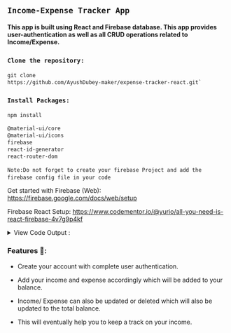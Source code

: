## `Income-Expense Tracker App`
**This app is built using React and Firebase database.
This app provides user-authentication as well as all CRUD operations related to Income/Expense.**

### `Clone the repository:` 
```
git clone 
https://github.com/AyushDubey-maker/expense-tracker-react.git`
```
### `Install Packages:`
```
npm install
```
```
@material-ui/core
@material-ui/icons
firebase
react-id-generator
react-router-dom
```
`Note:Do not forget to create your firebase Project and add the firebase config file in your code`


Get started with Firebase (Web): https://firebase.google.com/docs/web/setup

Firebase React Setup:
https://www.codementor.io/@yurio/all-you-need-is-react-firebase-4v7g9p4kf




<details>
<summary>View Code Output :</summary>

 > ### Login Page:
<img src="./expense-tracker/git-images/expense-tracker-login.png"/>

> ### Home-Page Outputs:
<hr/>
<img src="./expense-tracker/git-images/expense-tracker-homepage-1.png"/>
<img src="./expense-tracker/git-images/expense-tracker-add-transaction.png"/>
<hr/>
<img src="./expense-tracker/git-images/expense-tracker-homepage-2.png"/>

 > ### Update Transaction:
 <hr/>
 <img src="./expense-tracker/git-images/expense-tracker-update-transaction.png"/>
</details>

### Features 📣:
- Create your account with complete user authentication.
- Add your income and expense accordingly which will be added to your balance.
- Income/ Expense can also be updated or deleted which will also be updated to the total balance.

- This will eventually help you to keep a track on your income.





